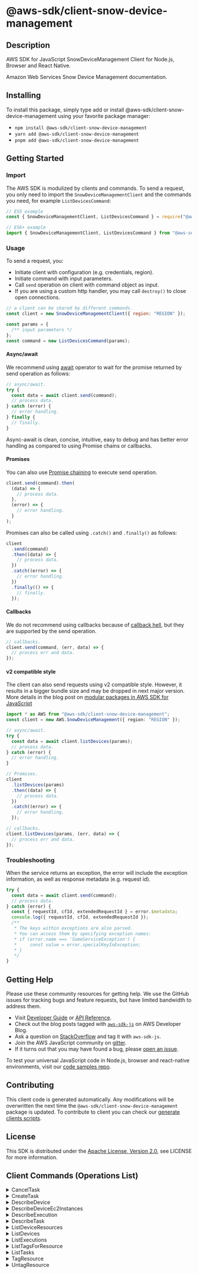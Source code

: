 <!-- generated file, do not edit directly -->

# @aws-sdk/client-snow-device-management

## Description

AWS SDK for JavaScript SnowDeviceManagement Client for Node.js, Browser and React Native.

<p>Amazon Web Services Snow Device Management documentation.</p>

## Installing

To install this package, simply type add or install @aws-sdk/client-snow-device-management
using your favorite package manager:

- `npm install @aws-sdk/client-snow-device-management`
- `yarn add @aws-sdk/client-snow-device-management`
- `pnpm add @aws-sdk/client-snow-device-management`

## Getting Started

### Import

The AWS SDK is modulized by clients and commands.
To send a request, you only need to import the `SnowDeviceManagementClient` and
the commands you need, for example `ListDevicesCommand`:

```js
// ES5 example
const { SnowDeviceManagementClient, ListDevicesCommand } = require("@aws-sdk/client-snow-device-management");
```

```ts
// ES6+ example
import { SnowDeviceManagementClient, ListDevicesCommand } from "@aws-sdk/client-snow-device-management";
```

### Usage

To send a request, you:

- Initiate client with configuration (e.g. credentials, region).
- Initiate command with input parameters.
- Call `send` operation on client with command object as input.
- If you are using a custom http handler, you may call `destroy()` to close open connections.

```js
// a client can be shared by different commands.
const client = new SnowDeviceManagementClient({ region: "REGION" });

const params = {
  /** input parameters */
};
const command = new ListDevicesCommand(params);
```

#### Async/await

We recommend using [await](https://developer.mozilla.org/en-US/docs/Web/JavaScript/Reference/Operators/await)
operator to wait for the promise returned by send operation as follows:

```js
// async/await.
try {
  const data = await client.send(command);
  // process data.
} catch (error) {
  // error handling.
} finally {
  // finally.
}
```

Async-await is clean, concise, intuitive, easy to debug and has better error handling
as compared to using Promise chains or callbacks.

#### Promises

You can also use [Promise chaining](https://developer.mozilla.org/en-US/docs/Web/JavaScript/Guide/Using_promises#chaining)
to execute send operation.

```js
client.send(command).then(
  (data) => {
    // process data.
  },
  (error) => {
    // error handling.
  }
);
```

Promises can also be called using `.catch()` and `.finally()` as follows:

```js
client
  .send(command)
  .then((data) => {
    // process data.
  })
  .catch((error) => {
    // error handling.
  })
  .finally(() => {
    // finally.
  });
```

#### Callbacks

We do not recommend using callbacks because of [callback hell](http://callbackhell.com/),
but they are supported by the send operation.

```js
// callbacks.
client.send(command, (err, data) => {
  // process err and data.
});
```

#### v2 compatible style

The client can also send requests using v2 compatible style.
However, it results in a bigger bundle size and may be dropped in next major version. More details in the blog post
on [modular packages in AWS SDK for JavaScript](https://aws.amazon.com/blogs/developer/modular-packages-in-aws-sdk-for-javascript/)

```ts
import * as AWS from "@aws-sdk/client-snow-device-management";
const client = new AWS.SnowDeviceManagement({ region: "REGION" });

// async/await.
try {
  const data = await client.listDevices(params);
  // process data.
} catch (error) {
  // error handling.
}

// Promises.
client
  .listDevices(params)
  .then((data) => {
    // process data.
  })
  .catch((error) => {
    // error handling.
  });

// callbacks.
client.listDevices(params, (err, data) => {
  // process err and data.
});
```

### Troubleshooting

When the service returns an exception, the error will include the exception information,
as well as response metadata (e.g. request id).

```js
try {
  const data = await client.send(command);
  // process data.
} catch (error) {
  const { requestId, cfId, extendedRequestId } = error.$metadata;
  console.log({ requestId, cfId, extendedRequestId });
  /**
   * The keys within exceptions are also parsed.
   * You can access them by specifying exception names:
   * if (error.name === 'SomeServiceException') {
   *     const value = error.specialKeyInException;
   * }
   */
}
```

## Getting Help

Please use these community resources for getting help.
We use the GitHub issues for tracking bugs and feature requests, but have limited bandwidth to address them.

- Visit [Developer Guide](https://docs.aws.amazon.com/sdk-for-javascript/v3/developer-guide/welcome.html)
  or [API Reference](https://docs.aws.amazon.com/AWSJavaScriptSDK/v3/latest/index.html).
- Check out the blog posts tagged with [`aws-sdk-js`](https://aws.amazon.com/blogs/developer/tag/aws-sdk-js/)
  on AWS Developer Blog.
- Ask a question on [StackOverflow](https://stackoverflow.com/questions/tagged/aws-sdk-js) and tag it with `aws-sdk-js`.
- Join the AWS JavaScript community on [gitter](https://gitter.im/aws/aws-sdk-js-v3).
- If it turns out that you may have found a bug, please [open an issue](https://github.com/aws/aws-sdk-js-v3/issues/new/choose).

To test your universal JavaScript code in Node.js, browser and react-native environments,
visit our [code samples repo](https://github.com/aws-samples/aws-sdk-js-tests).

## Contributing

This client code is generated automatically. Any modifications will be overwritten the next time the `@aws-sdk/client-snow-device-management` package is updated.
To contribute to client you can check our [generate clients scripts](https://github.com/aws/aws-sdk-js-v3/tree/main/scripts/generate-clients).

## License

This SDK is distributed under the
[Apache License, Version 2.0](http://www.apache.org/licenses/LICENSE-2.0),
see LICENSE for more information.

## Client Commands (Operations List)

<details>
<summary>
CancelTask
</summary>

[Command API Reference](https://docs.aws.amazon.com/AWSJavaScriptSDK/v3/latest/client/snow-device-management/command/CancelTaskCommand/) / [Input](https://docs.aws.amazon.com/AWSJavaScriptSDK/v3/latest/Package/-aws-sdk-client-snow-device-management/Interface/CancelTaskCommandInput/) / [Output](https://docs.aws.amazon.com/AWSJavaScriptSDK/v3/latest/Package/-aws-sdk-client-snow-device-management/Interface/CancelTaskCommandOutput/)

</details>
<details>
<summary>
CreateTask
</summary>

[Command API Reference](https://docs.aws.amazon.com/AWSJavaScriptSDK/v3/latest/client/snow-device-management/command/CreateTaskCommand/) / [Input](https://docs.aws.amazon.com/AWSJavaScriptSDK/v3/latest/Package/-aws-sdk-client-snow-device-management/Interface/CreateTaskCommandInput/) / [Output](https://docs.aws.amazon.com/AWSJavaScriptSDK/v3/latest/Package/-aws-sdk-client-snow-device-management/Interface/CreateTaskCommandOutput/)

</details>
<details>
<summary>
DescribeDevice
</summary>

[Command API Reference](https://docs.aws.amazon.com/AWSJavaScriptSDK/v3/latest/client/snow-device-management/command/DescribeDeviceCommand/) / [Input](https://docs.aws.amazon.com/AWSJavaScriptSDK/v3/latest/Package/-aws-sdk-client-snow-device-management/Interface/DescribeDeviceCommandInput/) / [Output](https://docs.aws.amazon.com/AWSJavaScriptSDK/v3/latest/Package/-aws-sdk-client-snow-device-management/Interface/DescribeDeviceCommandOutput/)

</details>
<details>
<summary>
DescribeDeviceEc2Instances
</summary>

[Command API Reference](https://docs.aws.amazon.com/AWSJavaScriptSDK/v3/latest/client/snow-device-management/command/DescribeDeviceEc2InstancesCommand/) / [Input](https://docs.aws.amazon.com/AWSJavaScriptSDK/v3/latest/Package/-aws-sdk-client-snow-device-management/Interface/DescribeDeviceEc2InstancesCommandInput/) / [Output](https://docs.aws.amazon.com/AWSJavaScriptSDK/v3/latest/Package/-aws-sdk-client-snow-device-management/Interface/DescribeDeviceEc2InstancesCommandOutput/)

</details>
<details>
<summary>
DescribeExecution
</summary>

[Command API Reference](https://docs.aws.amazon.com/AWSJavaScriptSDK/v3/latest/client/snow-device-management/command/DescribeExecutionCommand/) / [Input](https://docs.aws.amazon.com/AWSJavaScriptSDK/v3/latest/Package/-aws-sdk-client-snow-device-management/Interface/DescribeExecutionCommandInput/) / [Output](https://docs.aws.amazon.com/AWSJavaScriptSDK/v3/latest/Package/-aws-sdk-client-snow-device-management/Interface/DescribeExecutionCommandOutput/)

</details>
<details>
<summary>
DescribeTask
</summary>

[Command API Reference](https://docs.aws.amazon.com/AWSJavaScriptSDK/v3/latest/client/snow-device-management/command/DescribeTaskCommand/) / [Input](https://docs.aws.amazon.com/AWSJavaScriptSDK/v3/latest/Package/-aws-sdk-client-snow-device-management/Interface/DescribeTaskCommandInput/) / [Output](https://docs.aws.amazon.com/AWSJavaScriptSDK/v3/latest/Package/-aws-sdk-client-snow-device-management/Interface/DescribeTaskCommandOutput/)

</details>
<details>
<summary>
ListDeviceResources
</summary>

[Command API Reference](https://docs.aws.amazon.com/AWSJavaScriptSDK/v3/latest/client/snow-device-management/command/ListDeviceResourcesCommand/) / [Input](https://docs.aws.amazon.com/AWSJavaScriptSDK/v3/latest/Package/-aws-sdk-client-snow-device-management/Interface/ListDeviceResourcesCommandInput/) / [Output](https://docs.aws.amazon.com/AWSJavaScriptSDK/v3/latest/Package/-aws-sdk-client-snow-device-management/Interface/ListDeviceResourcesCommandOutput/)

</details>
<details>
<summary>
ListDevices
</summary>

[Command API Reference](https://docs.aws.amazon.com/AWSJavaScriptSDK/v3/latest/client/snow-device-management/command/ListDevicesCommand/) / [Input](https://docs.aws.amazon.com/AWSJavaScriptSDK/v3/latest/Package/-aws-sdk-client-snow-device-management/Interface/ListDevicesCommandInput/) / [Output](https://docs.aws.amazon.com/AWSJavaScriptSDK/v3/latest/Package/-aws-sdk-client-snow-device-management/Interface/ListDevicesCommandOutput/)

</details>
<details>
<summary>
ListExecutions
</summary>

[Command API Reference](https://docs.aws.amazon.com/AWSJavaScriptSDK/v3/latest/client/snow-device-management/command/ListExecutionsCommand/) / [Input](https://docs.aws.amazon.com/AWSJavaScriptSDK/v3/latest/Package/-aws-sdk-client-snow-device-management/Interface/ListExecutionsCommandInput/) / [Output](https://docs.aws.amazon.com/AWSJavaScriptSDK/v3/latest/Package/-aws-sdk-client-snow-device-management/Interface/ListExecutionsCommandOutput/)

</details>
<details>
<summary>
ListTagsForResource
</summary>

[Command API Reference](https://docs.aws.amazon.com/AWSJavaScriptSDK/v3/latest/client/snow-device-management/command/ListTagsForResourceCommand/) / [Input](https://docs.aws.amazon.com/AWSJavaScriptSDK/v3/latest/Package/-aws-sdk-client-snow-device-management/Interface/ListTagsForResourceCommandInput/) / [Output](https://docs.aws.amazon.com/AWSJavaScriptSDK/v3/latest/Package/-aws-sdk-client-snow-device-management/Interface/ListTagsForResourceCommandOutput/)

</details>
<details>
<summary>
ListTasks
</summary>

[Command API Reference](https://docs.aws.amazon.com/AWSJavaScriptSDK/v3/latest/client/snow-device-management/command/ListTasksCommand/) / [Input](https://docs.aws.amazon.com/AWSJavaScriptSDK/v3/latest/Package/-aws-sdk-client-snow-device-management/Interface/ListTasksCommandInput/) / [Output](https://docs.aws.amazon.com/AWSJavaScriptSDK/v3/latest/Package/-aws-sdk-client-snow-device-management/Interface/ListTasksCommandOutput/)

</details>
<details>
<summary>
TagResource
</summary>

[Command API Reference](https://docs.aws.amazon.com/AWSJavaScriptSDK/v3/latest/client/snow-device-management/command/TagResourceCommand/) / [Input](https://docs.aws.amazon.com/AWSJavaScriptSDK/v3/latest/Package/-aws-sdk-client-snow-device-management/Interface/TagResourceCommandInput/) / [Output](https://docs.aws.amazon.com/AWSJavaScriptSDK/v3/latest/Package/-aws-sdk-client-snow-device-management/Interface/TagResourceCommandOutput/)

</details>
<details>
<summary>
UntagResource
</summary>

[Command API Reference](https://docs.aws.amazon.com/AWSJavaScriptSDK/v3/latest/client/snow-device-management/command/UntagResourceCommand/) / [Input](https://docs.aws.amazon.com/AWSJavaScriptSDK/v3/latest/Package/-aws-sdk-client-snow-device-management/Interface/UntagResourceCommandInput/) / [Output](https://docs.aws.amazon.com/AWSJavaScriptSDK/v3/latest/Package/-aws-sdk-client-snow-device-management/Interface/UntagResourceCommandOutput/)

</details>
